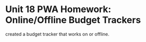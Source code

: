 # Unit 18 PWA Homework: Online/Offline Budget Trackers

created a budget tracker that works on or offline. 
